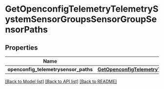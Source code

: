 # GetOpenconfigTelemetryTelemetrySystemSensorGroupsSensorGroupSensorPaths

## Properties
Name | Type | Description | Notes
------------ | ------------- | ------------- | -------------
**openconfig_telemetrysensor_paths** | [**GetOpenconfigTelemetryTelemetrySystemOpenconfigtelemetrytelemetrysystemSensorgroupsSensorpaths**](GetOpenconfigTelemetryTelemetrySystemOpenconfigtelemetrytelemetrysystemSensorgroupsSensorpaths.md) |  | [optional] 

[[Back to Model list]](../README.md#documentation-for-models) [[Back to API list]](../README.md#documentation-for-api-endpoints) [[Back to README]](../README.md)


